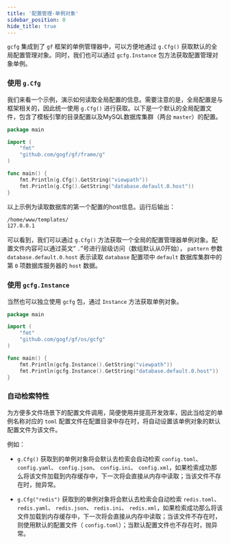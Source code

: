 ```yaml
---
title: '配置管理-单例对象'
sidebar_position: 0
hide_title: true
---
```


`gcfg` 集成到了 `gf` 框架的单例管理器中，可以方便地通过 `g.Cfg()` 获取默认的全局配置管理对象。同时，我们也可以通过 `gcfg.Instance` 包方法获取配置管理对象单例。

### 使用 `g.Cfg`

我们来看一个示例，演示如何读取全局配置的信息。需要注意的是，全局配置是与框架相关的，因此统一使用 `g.Cfg()` 进行获取。以下是一个默认的全局配置文件，包含了模板引擎的目录配置以及MySQL数据库集群（两台 `master`）的配置。

```  go
package main

import (
    "fmt"
    "github.com/gogf/gf/frame/g"
)

func main() {
    fmt.Println(g.Cfg().GetString("viewpath"))
    fmt.Println(g.Cfg().GetString("database.default.0.host"))
}

```

以上示例为读取数据库的第一个配置的host信息。运行后输出：

``` html
/home/www/templates/
127.0.0.1

```

可以看到，我们可以通过 `g.Cfg()` 方法获取一个全局的配置管理器单例对象。配置文件内容可以通过英文“ `.`”号进行层级访问（数组默认从0开始）， `pattern` 参数 `database.default.0.host` 表示读取 `database` 配置项中 `default` 数据库集群中的第 `0` 项数据库服务器的 `host` 数据。

### 使用 `gcfg.Instance`

当然也可以独立使用 `gcfg` 包，通过 `Instance` 方法获取单例对象。

```  go
package main

import (
	"fmt"
	"github.com/gogf/gf/os/gcfg"
)

func main() {
	fmt.Println(gcfg.Instance().GetString("viewpath"))
	fmt.Println(gcfg.Instance().GetString("database.default.0.host"))
}

```

### 自动检索特性

为方便多文件场景下的配置文件调用，简便使用并提高开发效率，因此当给定的单例名称对应的 `toml` 配置文件在配置目录中存在时，将自动设置该单例对象的默认配置文件为该文件。

例如：

- `g.Cfg()` 获取到的单例对象将会默认去检索会自动检索 `config.toml`、 `config.yaml`、 `config.json`、 `config.ini`、 `config.xml`，如果检索成功那么将该文件加载到内存缓存中，下一次将会直接从内存中读取；当该文件不存在时，抛异常。

- `g.Cfg("redis")` 获取到的单例对象将会默认去检索会自动检索 `redis.toml`、 `redis.yaml`、 `redis.json`、 `redis.ini`、 `redis.xml`，如果检索成功那么将该文件加载到内存缓存中，下一次将会直接从内存中读取；当该文件不存在时，则使用默认的配置文件（ `config.toml`）；当默认配置文件也不存在时，抛异常。